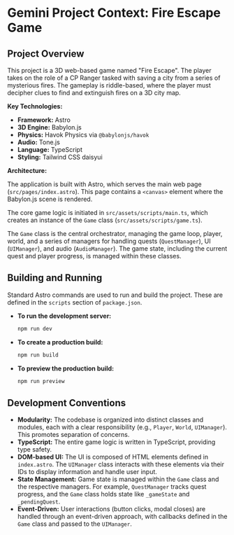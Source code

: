 # Gemini Project Context: Fire Escape Game

## Project Overview

This project is a 3D web-based game named "Fire Escape". The player takes on the role of a CP Ranger tasked with saving a city from a series of mysterious fires. The gameplay is riddle-based, where the player must decipher clues to find and extinguish fires on a 3D city map.

**Key Technologies:**

-   **Framework:** Astro
-   **3D Engine:** Babylon.js
-   **Physics:** Havok Physics via `@babylonjs/havok`
-   **Audio:** Tone.js
-   **Language:** TypeScript
-   **Styling:** Tailwind CSS daisyui

**Architecture:**

The application is built with Astro, which serves the main web page (`src/pages/index.astro`). This page contains a `<canvas>` element where the Babylon.js scene is rendered. 

The core game logic is initiated in `src/assets/scripts/main.ts`, which creates an instance of the `Game` class (`src/assets/scripts/game.ts`). 

The `Game` class is the central orchestrator, managing the game loop, player, world, and a series of managers for handling quests (`QuestManager`), UI (`UIManager`), and audio (`AudioManager`). The game state, including the current quest and player progress, is managed within these classes.

## Building and Running

Standard Astro commands are used to run and build the project. These are defined in the `scripts` section of `package.json`.

-   **To run the development server:**
    ```bash
    npm run dev
    ```

-   **To create a production build:**
    ```bash
    npm run build
    ```

-   **To preview the production build:**
    ```bash
    npm run preview
    ```

## Development Conventions

-   **Modularity:** The codebase is organized into distinct classes and modules, each with a clear responsibility (e.g., `Player`, `World`, `UIManager`). This promotes separation of concerns.
-   **TypeScript:** The entire game logic is written in TypeScript, providing type safety.
-   **DOM-based UI:** The UI is composed of HTML elements defined in `index.astro`. The `UIManager` class interacts with these elements via their IDs to display information and handle user input.
-   **State Management:** Game state is managed within the `Game` class and the respective managers. For example, `QuestManager` tracks quest progress, and the `Game` class holds state like `_gameState` and `_pendingQuest`.
-   **Event-Driven:** User interactions (button clicks, modal closes) are handled through an event-driven approach, with callbacks defined in the `Game` class and passed to the `UIManager`.
